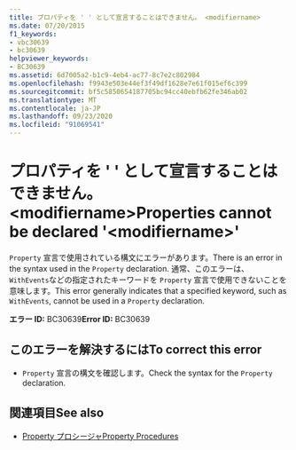 ```yaml
---
title: プロパティを ' ' として宣言することはできません。 <modifiername>
ms.date: 07/20/2015
f1_keywords:
- vbc30639
- bc30639
helpviewer_keywords:
- BC30639
ms.assetid: 6d7005a2-b1c9-4eb4-ac77-8c7e2c802984
ms.openlocfilehash: f9943e503e44ef3f49df1628e7e61f015ef6c399
ms.sourcegitcommit: bf5c5850654187705bc94cc40ebfb62fe346ab02
ms.translationtype: MT
ms.contentlocale: ja-JP
ms.lasthandoff: 09/23/2020
ms.locfileid: "91069541"
---
```

# <a name="properties-cannot-be-declared-modifiername"></a><span data-ttu-id="85c24-102">プロパティを ' ' として宣言することはできません。 \<modifiername></span><span class="sxs-lookup"><span data-stu-id="85c24-102">Properties cannot be declared '\<modifiername>'</span></span>

<span data-ttu-id="85c24-103">`Property` 宣言で使用されている構文にエラーがあります。</span><span class="sxs-lookup"><span data-stu-id="85c24-103">There is an error in the syntax used in the `Property` declaration.</span></span> <span data-ttu-id="85c24-104">通常、このエラーは、 `WithEvents`などの指定されたキーワードを `Property` 宣言で使用できないことを意味します。</span><span class="sxs-lookup"><span data-stu-id="85c24-104">This error generally indicates that a specified keyword, such as `WithEvents`, cannot be used in a `Property` declaration.</span></span>  
  
 <span data-ttu-id="85c24-105">**エラー ID:** BC30639</span><span class="sxs-lookup"><span data-stu-id="85c24-105">**Error ID:** BC30639</span></span>  
  
## <a name="to-correct-this-error"></a><span data-ttu-id="85c24-106">このエラーを解決するには</span><span class="sxs-lookup"><span data-stu-id="85c24-106">To correct this error</span></span>  
  
- <span data-ttu-id="85c24-107">`Property` 宣言の構文を確認します。</span><span class="sxs-lookup"><span data-stu-id="85c24-107">Check the syntax for the `Property` declaration.</span></span>  
  
## <a name="see-also"></a><span data-ttu-id="85c24-108">関連項目</span><span class="sxs-lookup"><span data-stu-id="85c24-108">See also</span></span>

- [<span data-ttu-id="85c24-109">Property プロシージャ</span><span class="sxs-lookup"><span data-stu-id="85c24-109">Property Procedures</span></span>](../programming-guide/language-features/procedures/property-procedures.md)
